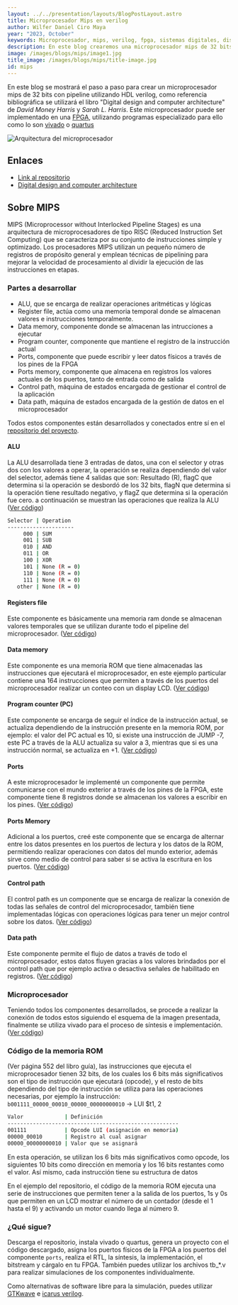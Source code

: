 ```yaml
---
layout: ../../presentation/layouts/BlogPostLayout.astro
title: Microprocesador Mips en verilog
author: Wilfer Daniel Ciro Maya
year: "2023, October"
keywords: Microprocesador, mips, verilog, fpga, sistemas digitales, diseño, arquitectura, hdl
description: En este blog crearemos una microprocesador mips de 32 bits con pipeline utilizando HDL verilog.
image: /images/blogs/mips/image1.jpg
title_image: /images/blogs/mips/title-image.jpg
id: mips
---
```


En este blog se mostrará el paso a paso para crear un microprocesador mips de 32 bits con pipeline utilizando HDL verilog, como referencia bibliográfica se utilizará el libro "Digital design and computer architecture" de *David Money Harris* y *Sarah L. Harris*. Este microprocesador puede ser implementado en una [FPGA](https://es.wikipedia.org/wiki/Matriz_de_puerta_programable_en_campo), utilizando programas especializado para ello como lo son [vivado](https://www.xilinx.com/support/download.html) o [quartus](https://www.intel.la/content/www/xl/es/products/details/fpga/development-tools/quartus-prime/resource.html)

![Arquitectura del microprocesador](/images/blogs/mips/image2.jpg)

## Enlaces

- [Link al repositorio](https://github.com/WilferCiro/blog-mips32bits)
- [Digital design and computer architecture](https://www.amazon.com/Digital-Design-Computer-Architecture-Harris/dp/0123944244)

## Sobre MIPS

MIPS (Microprocessor without Interlocked Pipeline Stages) es una arquitectura de microprocesadores de tipo RISC (Reduced Instruction Set Computing) que se caracteriza por su conjunto de instrucciones simple y optimizado. Los procesadores MIPS utilizan un pequeño número de registros de propósito general y emplean técnicas de pipelining para mejorar la velocidad de procesamiento al dividir la ejecución de las instrucciones en etapas.

### Partes a desarrollar

- ALU,  que se encarga de realizar operaciones aritméticas y lógicas
- Register file, actúa como una memoria temporal donde se almacenan valores e instrucciones temporalmente.
- Data memory, componente donde se almacenan las intrucciones a ejecutar
- Program counter, componente que mantiene el registro de la instrucción actual
- Ports, componente que puede escribir y leer datos físicos a través de los pines de la FPGA
- Ports memory, componente que almacena en registros los valores actuales de los puertos, tanto de entrada como de salida
- Control path, máquina de estados encargada de gestionar el control de la aplicación
- Data path, máquina de estados encargada de la gestión de datos en el microprocesador

Todos estos componentes están desarrollados y conectados entre sí en el [repositorio del proyecto](https://github.com/WilferCiro/blog-mips32bits).

#### ALU

La ALU desarrollada tiene 3 entradas de datos, una con el selector y otras dos con los valores a operar, la operación se realiza dependiendo del valor del selector, además tiene 4 salidas que son: Resultado (R), flagC que determina si la operación se desbordó de los 32 bits, flagN que determina si la operación tiene resultado negativo, y flagZ que determina si la operación fue cero. a continuación se muestran las operaciones que realiza la ALU ([Ver código](https://github.com/WilferCiro/blog-mips32bits/blob/main/modules/alu.v))

```sh
Selector | Operation
---------------------
     000 | SUM
     001 | SUB
     010 | AND
     011 | OR
     100 | XOR
     101 | None (R = 0)
     110 | None (R = 0)
     111 | None (R = 0)
   other | None (R = 0)
```

#### Registers file

Este componente es básicamente una memoria ram donde se almacenan valores temporales que se utilizan durante todo el pipeline del microprocesador. ([Ver código](https://github.com/WilferCiro/blog-mips32bits/blob/main/modules/sram.v))

#### Data memory

Este componente es una memoria ROM que tiene almacenadas las instrucciones que ejecutará el microprocesador, en este ejemplo particular contiene una 164 instrucciones que permiten a través de los puertos del microprocesador realizar un conteo con un display LCD. ([Ver código](https://github.com/WilferCiro/blog-mips32bits/blob/main/modules/flash.v))

#### Program counter (PC)

Este componente se encarga de seguir el índice de la instrucción actual, se actualiza dependiendo de la instrucción presente en la memoria ROM, por ejemplo: el valor del PC actual es 10, si existe una instrucción de JUMP -7, este PC a través de la ALU actualiza su valor a 3, mientras que si es una instrucción normal, se actualiza en +1. ([Ver código](https://github.com/WilferCiro/blog-mips32bits/blob/main/modules/program_counter.v))

#### Ports

A este microprocesador le implementé un componente que permite comunicarse con el mundo exterior a través de los pines de la FPGA, este componente tiene 8 registros donde se almacenan los valores a escribir en los pines. ([Ver código](https://github.com/WilferCiro/blog-mips32bits/blob/main/modules/ports.v))

#### Ports Memory 

Adicional a los puertos, creé este componente que se encarga de alternar entre los datos presentes en los puertos de lectura y los datos de la ROM, permitiendo realizar operaciones con datos del mundo exterior, además sirve como medio de control para saber si se activa la escritura en los puertos. ([Ver código](https://github.com/WilferCiro/blog-mips32bits/blob/main/modules/port_memory.v))

#### Control path

El control path es un componente que se encarga de realizar la conexión de todas las señales de control del microprocesador, también tiene implementadas lógicas con operaciones lógicas para tener un mejor control sobre los datos. ([Ver código](https://github.com/WilferCiro/blog-mips32bits/blob/main/modules/control_path.v))

#### Data path

Este componente permite el flujo de datos a través de todo el microprocesador, estos datos fluyen gracias a los valores brindados por el control path que por ejemplo activa o desactiva señales de habilitado en registros. ([Ver código](https://github.com/WilferCiro/blog-mips32bits/blob/main/modules/data_path.v))

### Microprocesador

Teniendo todos los componentes desarrollados, se procede a realizar la conexión de todos estos siguiendo el esquema de la imagen presentada, finalmente se utiliza vivado para el proceso de síntesis e implementación. ([Ver código](https://github.com/WilferCiro/blog-mips32bits/blob/main/modules/microprocessor.v))

### Código de la memoria ROM

(Ver página 552 del libro guía), las instrucciones que ejecuta el microprocesador tienen 32 bits, de los cuales los 6 bits más significativos son el tipo de instrucción que ejecutará (opcode), y el resto de bits dependiendo del tipo de instrucción se utiliza para las operaciones necesarias, por ejemplo la instrucción: `b001111_00000_00010_00000_00000000010` -> LUI $t1, 2

```sh
Valor             | Definición
------------------------------------------------------
001111            | Opcode LUI (asignación en memoria)
00000_00010       | Registro al cual asignar
00000_00000000010 | Valor que se asignará
```

En esta operación, se utilizan los 6 bits más significativos como opcode, los siguientes 10 bits como dirección en memoria y los 16 bits restantes como el valor. Así mismo, cada instrucción tiene su estructura de datos

En el ejemplo del repositorio, el código de la memoria ROM ejecuta una serie de instrucciones que permiten tener a la salida de los puertos, 1s y 0s que permiten en un LCD mostrar el número de un contador (desde el 1 hasta el 9) y activando un motor cuando llega al número 9.

### ¿Qué sigue?

Descarga el repositorio, instala vivado o quartus, genera un proyecto con el código descargado, asigna los puertos físicos de la FPGA a los puertos del componente `ports`, realiza el RTL, la síntesis, la implementación, el bitstream y cárgalo en tu FPGA. También puedes utilizar los archivos tb_*.v para realizar simulaciones de los componentes individualmente.

Como alternativas de software libre para la simulación, puedes utilizar [GTKwave](https://gtkwave.sourceforge.net/) e [icarus verilog](https://bleyer.org/icarus/).